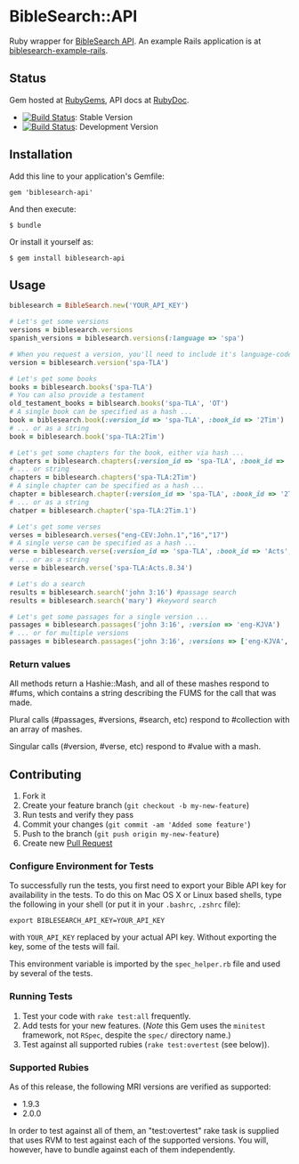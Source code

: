 # BibleSearch::API

Ruby wrapper for [BibleSearch API](http://tools.bibles.org). An example Rails application is at [biblesearch-example-rails](https://github.com/americanbible/biblesearch-example-rails).

## Status

Gem hosted at [RubyGems](http://rubygems.org/gems/biblesearch-api), API docs at [RubyDoc](http://rubydoc.info/gems/biblesearch-api).

* [![Build Status](https://travis-ci.org/americanbible/biblesearch-api-ruby.png?branch=master)](https://travis-ci.org/americanbible/biblesearch-api-ruby): Stable Version
* [![Build Status](https://travis-ci.org/americanbible/biblesearch-api-ruby.png?branch=develop)](https://travis-ci.org/americanbible/biblesearch-api-ruby): Development Version

## Installation

Add this line to your application's Gemfile:

    gem 'biblesearch-api'

And then execute:

    $ bundle

Or install it yourself as:

    $ gem install biblesearch-api

## Usage

```ruby
biblesearch = BibleSearch.new('YOUR_API_KEY')

# Let's get some versions
versions = biblesearch.versions
spanish_versions = biblesearch.versions(:language => 'spa')

# When you request a version, you'll need to include it's language-code prefix
version = biblesearch.version('spa-TLA')

# Let's get some books
books = biblesearch.books('spa-TLA')
# You can also provide a testament
old_testament_books = biblsearch.books('spa-TLA', 'OT')
# A single book can be specified as a hash ...
book = biblesearch.book(:version_id => 'spa-TLA', :book_id => '2Tim')
# ... or as a string
book = biblesearch.book('spa-TLA:2Tim')

# Let's get some chapters for the book, either via hash ...
chapters = biblesearch.chapters(:version_id => 'spa-TLA', :book_id => '2Tim')
# ... or string
chapters = biblesearch.chapters('spa-TLA:2Tim')
# A single chapter can be specified as a hash ...
chapter = biblesearch.chapter(:version_id => 'spa-TLA', :book_id => '2Tim', :chapter => 1)
# ... or as a string
chatper = biblesearch.chapter('spa-TLA:2Tim.1')

# Let's get some verses
verses = biblesearch.verses("eng-CEV:John.1","16","17")
# A single verse can be specified as a hash ...
verse = biblesearch.verse(:version_id => 'spa-TLA', :book_id => 'Acts', :chapter => '8', :verse => '34')
# ... or as a string
verse = biblesearch.verse('spa-TLA:Acts.8.34')

# Let's do a search
results = biblesearch.search('john 3:16') #passage search
results = biblesearch.search('mary') #keyword search

# Let's get some passages for a single version ...
passages = biblesearch.passages('john 3:16', :version => 'eng-KJVA')
# ... or for multiple versions
passages = biblesearch.passages('john 3:16', :versions => ['eng-KJVA', 'eng-CEV'])
```

### Return values

All methods return a Hashie::Mash, and all of these mashes respond to #fums, which contains a string describing the FUMS for the call that was made.

Plural calls (#passages, #versions, #search, etc) respond to #collection with an array of mashes.

Singular calls (#version, #verse, etc) respond to #value with a mash.

## Contributing

1. Fork it
1. Create your feature branch (`git checkout -b my-new-feature`)
1. Run tests and verify they pass
1. Commit your changes (`git commit -am 'Added some feature'`)
1. Push to the branch (`git push origin my-new-feature`)
1. Create new [Pull Request](https://help.github.com/articles/using-pull-requests/)

### Configure Environment for Tests

To successfully run the tests, you first need to export your Bible API key for availability in the tests.  To do this on Mac OS X or Linux based shells, type the following in your shell (or put it in your `.bashrc`, `.zshrc` file):

```shell
export BIBLESEARCH_API_KEY=YOUR_API_KEY
```

with `YOUR_API_KEY` replaced by your actual API key.  Without exporting the key, some of the tests will fail.

This environment variable is imported by the `spec_helper.rb` file and used by several of the tests.

### Running Tests

1. Test your code with `rake test:all` frequently.
1. Add tests for your new features. (*Note*  this Gem uses the `minitest` framework, not `RSpec`, despite the `spec/` directory name.)
1. Test against all supported rubies (`rake test:overtest` (see below)).

### Supported Rubies

As of this release, the following MRI versions are verified as supported:

* 1.9.3
* 2.0.0

In order to test against all of them, an "test:overtest" rake task is supplied that uses RVM to test against each of the supported versions. You will, however, have to bundle against each of them independently.
